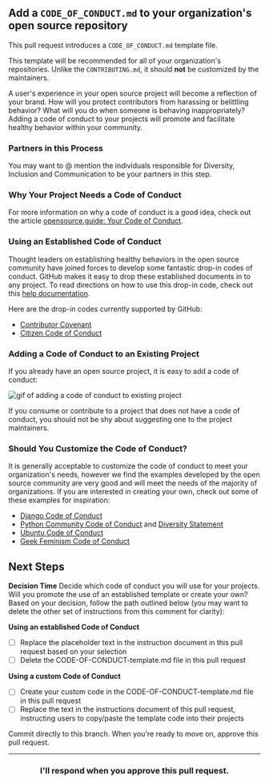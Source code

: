 ## Add a `CODE_OF_CONDUCT.md` to your organization's open source repository

This pull request introduces a `CODE_OF_CONDUCT.md` template file.

This template will be recommended for all of your organization's repositories. Unlike the `CONTRIBUTING.md`, it should **not** be customized by the maintainers.

A user's experience in your open source project will become a reflection of your brand. How will you protect contributors from harassing or belittling behavior? What will you do when someone is behaving inappropriately? Adding a code of conduct to your projects will promote and facilitate healthy behavior within your community.

### Partners in this Process

You may want to @ mention the individuals responsible for Diversity, Inclusion and Communication to be your partners in this step.

### Why Your Project Needs a Code of Conduct

For more information on why a code of conduct is a good idea, check out the article [opensource.guide:  Your Code of Conduct](https://opensource.guide/code-of-conduct/).

### Using an Established Code of Conduct

Thought leaders on establishing healthy behaviors in the open source community have joined forces to develop some fantastic drop-in codes of conduct. GitHub makes it easy to drop these established documents in to any project. To read directions on how to use this drop-in code, check out this [help documentation](https://help.github.com/articles/adding-a-code-of-conduct-to-your-project/).

Here are the drop-in codes currently supported by GitHub:

- [Contributor Covenant](https://www.contributor-covenant.org/)
- [Citizen Code of Conduct](http://citizencodeofconduct.org/)

### Adding a Code of Conduct to an Existing Project

If you already have an open source project, it is easy to add a code of conduct:

![gif of adding a code of conduct to existing project](https://user-images.githubusercontent.com/9906718/33984735-eee7c7c0-e0b8-11e7-86c8-af3589c322a2.gif)

If you consume or contribute to a project that does not have a code of conduct, you should not be shy about suggesting one to the project maintainers.

### Should You Customize the Code of Conduct?

It is generally acceptable to customize the code of conduct to meet your organization's needs, however we find the examples developed by the open source community are very good and will meet the needs of the majority of organizations. If you are interested in creating your own, check out some of these examples for inspiration:

- [Django Code of Conduct](https://www.djangoproject.com/conduct/)
- [Python Community Code of Conduct](https://www.python.org/psf/codeofconduct/) and [Diversity Statement](https://www.python.org/community/diversity/)
- [Ubuntu Code of Conduct](http://www.ubuntu.com/about/about-ubuntu/conduct)
- [Geek Feminism Code of Conduct](http://geekfeminism.org/about/code-of-conduct/)

## Next Steps

**Decision Time** Decide which code of conduct you will use for your projects. Will you promote the use of an established template or create your own? Based on your decision, follow the path outlined below (you may want to delete the other set of instructions from this comment for clarity):

**Using an established Code of Conduct**
- [ ] Replace the placeholder text in the instruction document in this pull request based on your selection
- [ ] Delete the CODE-OF-CONDUCT-template.md  file in this pull request

**Using a custom Code of Conduct**
- [ ] Create your custom code in the CODE-OF-CONDUCT-template.md file in this pull request
- [ ] Replace the text in the instructions document of this pull request, instructing users to copy/paste the template code into their projects

Commit directly to this branch. When you're ready to move on, approve this pull request.

<hr>
<h3 align="center">I'll respond when you approve this pull request.</h3>